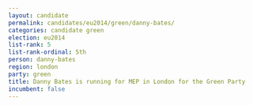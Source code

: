 ```yaml
---
layout: candidate
permalink: candidates/eu2014/green/danny-bates/
categories: candidate green
election: eu2014
list-rank: 5
list-rank-ordinal: 5th
person: danny-bates
region: london
party: green
title: Danny Bates is running for MEP in London for the Green Party
incumbent: false
---
```

